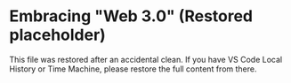# Embracing "Web 3.0" (Restored placeholder)

This file was restored after an accidental clean. If you have VS Code Local History or Time Machine, please restore the full content from there.
